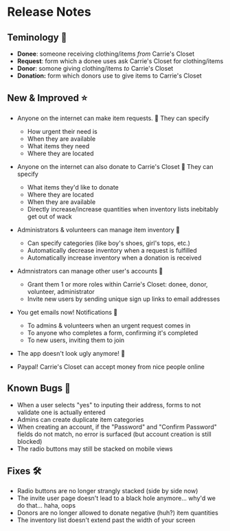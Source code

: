 # Release Notes

## Teminology 📘
- **Donee**: someone receiving clothing/items _from_ Carrie's Closet
- **Request**: form which a donee uses ask Carrie's Closet for clothing/items
- **Donor**: somone giving clothing/items _to_ Carrie's Closet
- **Donation:** form which donors use to give items to Carrie's Closet

## New & Improved ⭐

- Anyone on the internet can make item requests. 💁 They can specify
  -  How urgent their need is
  -  When they are available
  -  What items they need
  -  Where they are located

- Anyone on the internet can also donate to Carrie's Closet 🎅 They can specify
  -  What items they'd like to donate
  -  Where they are located
  -  When they are available
  -  Directly increase/increase quantities when inventory lists inebitably get out of wack

- Administrators & volunteers can manage item inventory 👚
  - Can specify categories (like boy's shoes, girl's tops, etc.)
  - Automatically decrease inventory when a request is fulfilled
  - Automatically increase inventory when a donation is received

- Admnistrators can manage other user's accounts 🧾
  - Grant them 1 or more roles within Carrie's Closet: donee, donor, volunteer, administrator
  - Invite new users by sending unique sign up links to email addresses

- You get emails now! Notifications 📧
  - To admins & volunteers when an urgent request comes in
  - To anyone who completes a form, confirming it's completed
  - To new users, inviting them to join

- The app doesn't look ugly anymore! 🦋
- Paypal! Carrie's Closet can accept money from nice people online

## Known Bugs 🐞
- When a user selects "yes" to inputing their address, forms to not validate one is actually entered
- Admins can create duplicate item categories
- When creating an account, if the "Password" and "Confirm Password" fields do not match, no error is surfaced (but account creation is still blocked)
- The radio buttons may still be stacked on mobile views

## Fixes 🛠️
- Radio buttons are no longer strangly stacked (side by side now)
- The invite user page doesn't lead to a black hole anymore... why'd we do that... haha, oops
- Donors are no longer allowed to donate negative (huh?) item quantities
- The inventory list doesn't extend past the width of your screen
 
